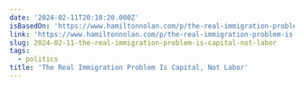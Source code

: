 ```yaml
---
date: '2024-02-11T20:10:20.000Z'
isBasedOn: 'https://www.hamiltonnolan.com/p/the-real-immigration-problem-is-capital'
link: 'https://www.hamiltonnolan.com/p/the-real-immigration-problem-is-capital'
slug: 2024-02-11-the-real-immigration-problem-is-capital-not-labor
tags:
  - politics
title: 'The Real Immigration Problem Is Capital, Not Labor'
---
```


